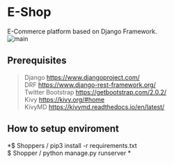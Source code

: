 # E-Shop</br>
E-Commerce platform based on Django Framework.<br>
![main](https://user-images.githubusercontent.com/28527827/122252006-b0872400-ced3-11eb-9dff-b65dfb545d49.PNG)<br>
## Prerequisites
> Django https://www.djangoproject.com/ <br>
> DRF https://www.django-rest-framework.org/ <br>
> Twitter Bootstrap https://getbootstrap.com/2.0.2/ <br>
> Kivy https://kivy.org/#home <br>
> KivyMD https://kivymd.readthedocs.io/en/latest/ <br>
 
## How to setup enviroment
*$ Shoppers / pip3 install -r requirements.txt <br>
$ Shopper / python manage.py runserver *


